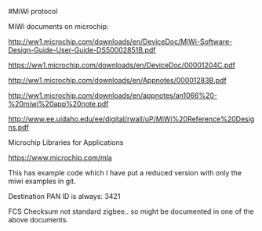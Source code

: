 #MiWi protocol

MiWi documents on microchip:

http://ww1.microchip.com/downloads/en/DeviceDoc/MiWi-Software-Design-Guide-User-Guide-DS50002851B.pdf

https://ww1.microchip.com/downloads/en/DeviceDoc/00001204C.pdf

http://ww1.microchip.com/downloads/en/Appnotes/00001283B.pdf

http://ww1.microchip.com/downloads/en/appnotes/an1066%20-%20miwi%20app%20note.pdf

http://www.ee.uidaho.edu/ee/digital/rwall/uP/MiWi%20Reference%20Designs.pdf

Microchip Libraries for Applications

https://www.microchip.com/mla

This has example code which I have put a reduced version with only the miwi examples in git.

Destination PAN ID is always: 3421

FCS Checksum not standard zigbee.. so might be documented in one of the above documents.
